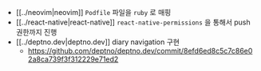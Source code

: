 - [[../neovim|neovim]] `Podfile` 파일을 `ruby` 로 매핑
- [[../react-native|react-native]] `react-native-permissions` 을 통해서 push 권한까지 진행
- [[../deptno.dev|deptno.dev]] diary navigation 구현
  + https://github.com/deptno/deptno.dev/commit/8efd6ed8c5c7c86e02a8ca739f3f312229e71ed2
